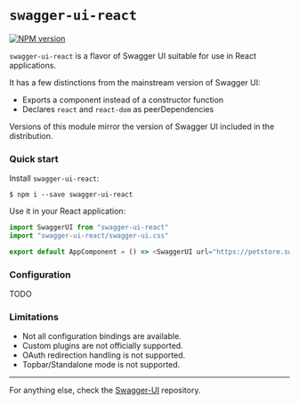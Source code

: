 # `swagger-ui-react`

[![NPM version](https://badge.fury.io/js/swagger-ui-react.svg)](http://badge.fury.io/js/swagger-ui-react)

`swagger-ui-react` is a flavor of Swagger UI suitable for use in React applications.

It has a few distinctions from the mainstream version of Swagger UI:
* Exports a component instead of a constructor function
* Declares `react` and `react-dom` as peerDependencies

Versions of this module mirror the version of Swagger UI included in the distribution.

### Quick start

Install `swagger-ui-react`:

```
$ npm i --save swagger-ui-react
```

Use it in your React application:

```js
import SwaggerUI from "swagger-ui-react"
import "swagger-ui-react/swagger-ui.css"

export default AppComponent = () => <SwaggerUI url="https://petstore.swagger.io/v2/swagger.json" />
```

### Configuration

TODO

### Limitations

* Not all configuration bindings are available.
* Custom plugins are not officially supported.
* OAuth redirection handling is not supported.
* Topbar/Standalone mode is not supported.

---

For anything else, check the [Swagger-UI](https://github.com/swagger-api/swagger-ui) repository.

